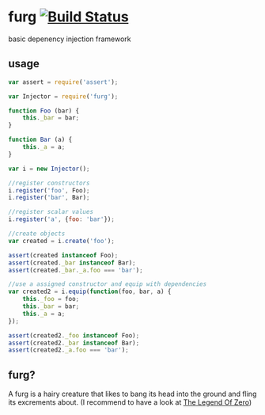 # furg  [![Build Status](https://travis-ci.org/zaphod1984/furg.png)](https://travis-ci.org/zaphod1984/furg)

basic depenency injection framework

## usage

````javascript
var assert = require('assert');

var Injector = require('furg');

function Foo (bar) {
    this._bar = bar;
}

function Bar (a) {
    this._a = a;
}

var i = new Injector();

//register constructors
i.register('foo', Foo);
i.register('bar', Bar);

//register scalar values
i.register('a', {foo: 'bar'});

//create objects
var created = i.create('foo');

assert(created instanceof Foo);
assert(created._bar instanceof Bar);
assert(created._bar._a.foo === 'bar');

//use a assigned constructor and equip with dependencies
var created2 = i.equip(function(foo, bar, a) {
    this._foo = foo;
    this._bar = bar;
    this._a = a;
});

assert(created2._foo instanceof Foo);
assert(created2._bar instanceof Bar);
assert(created2._a.foo === 'bar');
````

## furg?
A furg is a hairy creature that likes to bang its head into the ground and fling its excrements about.
(I recommend to have a look at [The Legend Of Zero](https://www.goodreads.com/series/103017-the-legend-of-zero))
